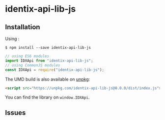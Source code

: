 # identix-api-lib-js

## Installation

Using :

    $ npm install --save identix-api-lib-js

```js
// using ES6 modules
import IDXApi from "identix-api-lib-js";
// using CommonJS modules
const IDXApi = require("identix-api-lib-js");
```

The UMD build is also available on [unpkg](https://unpkg.com):

```html
<script src="https://unpkg.com/identix-api-lib-js@0.0.0/dist/index.js"></script>
```

You can find the library on `window.IDXApi`.

## Issues

<!--If you find a bug, please file an issue on [our issue tracker on GitHub](https://github.com/ReactTraining/react-router/issues).-->
